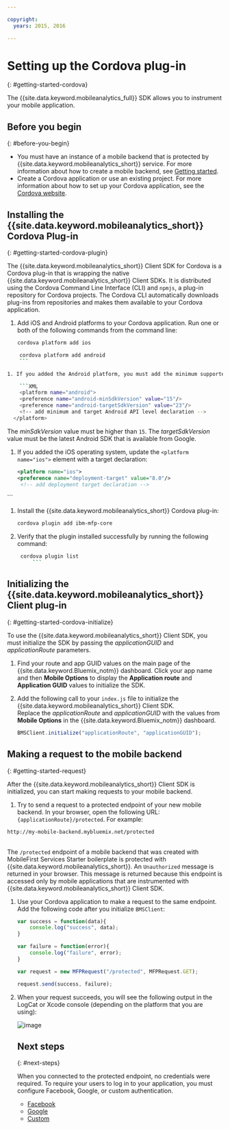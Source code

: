 ```yaml
---

copyright:
  years: 2015, 2016

---
```


# Setting up the Cordova plug-in
{: #getting-started-cordova}

The {{site.data.keyword.mobileanalytics_full}} SDK allows you to instrument your mobile application.

## Before you begin
{: #before-you-begin}
* You must have an instance of a mobile backend that is protected by {{site.data.keyword.mobileanalytics_short}} service. For more information about how to create a mobile backend, see [Getting started](getting-started.html).
* Create a Cordova application or use an existing project. For more information about how to set up your Cordova application, see the [Cordova website](https://cordova.apache.org/).


## Installing the {{site.data.keyword.mobileanalytics_short}} Cordova Plug-in
{: #getting-started-cordova-plugin}

The {{site.data.keyword.mobileanalytics_short}} Client SDK for Cordova is a Cordova plug-in that is wrapping the native {{site.data.keyword.mobileanalytics_short}} Client SDKs. It is distributed using the Cordova Command Line Interface (CLI) and `npmjs`, a plug-in repository for Cordova projects. The Cordova CLI automatically downloads plug-ins from repositories and makes them available to your Cordova application.


1. Add iOS and Android platforms to your Cordova application. Run one or both of the following commands from the command line:

	```Bash
	cordova platform add ios
	```
```Bash
	cordova platform add android
	```

1. If you added the Android platform, you must add the minimum supported API level to the `config.xml` file of your Cordova application. Open the `config.xml` file and add the following line to the `<platform name="android">` element:

	```XML
	<platform name="android">  
  	<preference name="android-minSdkVersion" value="15"/>
  	<preference name="android-targetSdkVersion" value="23"/>
  	<!-- add minimum and target Android API level declaration -->
  </platform>
```
The *minSdkVersion* value must be higher than `15`. The *targetSdkVersion* value must be the latest Android SDK that is available from Google.

1. If you added the iOS operating system, update the `<platform name="ios">` element with a target declaration:

	```XML
	<platform name="ios">
    <preference name="deployment-target" value="8.0"/>
     <!-- add deployment target declaration -->
  </platform>
```

1. Install the {{site.data.keyword.mobileanalytics_short}} Cordova plug-in:

 	```Bash
	cordova plugin add ibm-mfp-core
	```

1. Verify that the plugin installed successfully by running the following command:
    ```Bash
     cordova plugin list
		 ```

## Initializing the {{site.data.keyword.mobileanalytics_short}} Client plug-in
{: #getting-started-cordova-initialize}

To use the {{site.data.keyword.mobileanalytics_short}} Client SDK, you must initialize the SDK by passing the *applicationGUID* and *applicationRoute* parameters.

1. Find your route and app GUID values on the main page of the {{site.data.keyword.Bluemix_notm}} dashboard. Click your app name and then **Mobile Options** to display the **Application route** and **Application GUID** values to initialize the SDK.

3. Add the following call to your `index.js` file to initialize the {{site.data.keyword.mobileanalytics_short}} Client SDK. <br/>Replace the *applicationRoute* and *applicationGUID* with the values from **Mobile Options** in the {{site.data.keyword.Bluemix_notm}} dashboard.

	```JavaScript
	BMSClient.initialize("applicationRoute", "applicationGUID");
	```



## Making a request to the mobile backend
{: #getting-started-request}

After the {{site.data.keyword.mobileanalytics_short}} Client SDK is initialized, you can start making requests to your mobile backend.

1. Try to send a request to a protected endpoint of your new mobile backend. In your browser, open the following URL: `{applicationRoute}/protected`. For example:
```
http://my-mobile-backend.mybluemix.net/protected
```
<br/>The `/protected` endpoint of a mobile backend that was created with MobileFirst Services Starter boilerplate is protected with {{site.data.keyword.mobileanalytics_short}}. An `Unauthorized` message is returned in your browser. This message is returned because this endpoint is accessed only by mobile applications that are instrumented with {{site.data.keyword.mobileanalytics_short}} Client SDK.

1. Use your Cordova application to make a request to the same endpoint. Add the following code after you initialize `BMSClient`:

	```JavaScript
	var success = function(data){
		console.log("success", data);
	}

	var failure = function(error){
		console.log("failure", error);
	}

	var request = new MFPRequest("/protected", MFPRequest.GET);

	request.send(success, failure);
	```

1. When your request succeeds, you will see the following output in the LogCat or Xcode console (depending on the platform that you are using):

	![image](images/getting-started-android-success.png)

	## Next steps
	{: #next-steps}

	When you connected to the protected endpoint, no credentials were required. To require your users to log in to your application, you must configure Facebook, Google, or custom authentication.
	* [Facebook](facebook-auth-cordova.html)
	* [Google](google-auth-cordova.html)
	* [Custom](custom-auth-cordova.html)
